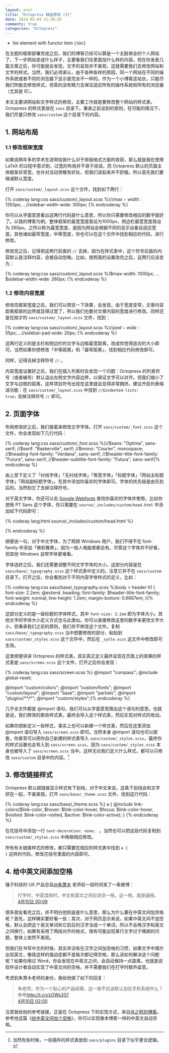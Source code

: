 ```yaml
---
layout: post
title: "Octopress 精益修改 (3)"
date: 2014-05-04 11:38:26
comments: true
categories: "Octopress"
---
```


- list element with functor item
{:toc}

在主题的框架部署完成之后，我们的博客已经可以算是一个五脏俱全的个人网站了，下一步网站变成什么样子，主要看我们往里面加什么样的内容。但在你发表几篇文章之后，你可能就会发现，文字的呈现并不美观，这就需要我们去修改网站和文字的样式。当然，我们必须承认，由于各种各样的原因，同一个网站在不同的操作系统或者不同的浏览器下显示是完全不一样的。作为一个小博客这站长，只能尽我们所能去修改样式，但真的没有精力去保证适应所有的操作系统和所有的浏览器（尤其是 IE）。

本文主要讲网站和文字样式的修改，主要工作就是要修改整个网站的样式表。 Octopress 的样式表放在 <code>sass</code> 目录下。秉承之前谈到的原则，在可能的情况下，我们尽量只修改 <code>sass/custom</code> 这个目录下的内容。

## 1. 网站布局

### 1.1 修改框架宽度

如果说两年多的学术生涯带给我什么对于排版格式方面的收获，那么就是我在使用 LaTeX 的过程中意识到，过宽的布局并不易于阅读。而 Octopress 默认的页面主体框架非常宽，也许对活动颈椎有好处，但我们读起来并不舒服。所以首先我们要缩减默认宽度。

打开 <code>sass/custom/_layout.scss</code> 这个文件，找到如下两行：

{% coderay lang:css sass/custom/_layout.scss %}//$max-width: 1350px;
…
//$sidebar-width-wide: 300px;
{% endcoderay %}

你可以从字面意思看出这两行代码是什么意思，所以你只需要修改相应的数字就好了。以我的博客为例，整体框架的最宽宽度我设为1000px，侧边栏最宽宽度我设为 260px。之所以称为最宽宽度，是因为网站会根据不同的显示设备自适应宽度。其他诸如最窄宽度，中等宽度，你也可以在这个文件中找到相应的代码，进行修改。

修改完之后，记得把这两行前面的 <code>//</code> 去掉，因为在样式表中，这个符号后面的内容默认是注释内容，会被自动忽略。比如，按照我的设置改完之后，这两行应该变为：

{% coderay lang:css sass/custom/_layout.scss %}$max-width: 1000px;
…
$sidebar-width-wide: 260px;
{% endcoderay %}

### 1.2 修改内容宽度

修改完框架宽度之后，我们可以预览一下效果，会发现，由于宽度变窄，文章内容距离框架的边界就显得过宽了，所以我们也要对文章内容的宽度进行修改。同样还是在刚才的 <code>sass/custom/_layout.scss</code> 文件，找到：

{% coderay lang:css sass/custom/_layout.scss %}//$pad-wide: 55px;
…
//$sidebar-pad-wide: 20px;
{% endcoderay %}

这两行定义的是主栏和侧边栏的文字与边框最宽距离，改成你觉得适合的大小即可。当然如果你想修改「中等距离」和「最窄距离」，找到相应代码修改即可。

同样，记得去掉注释符号 <code>//</code> 。

内容宽度设置好之后，我们在插入列表时会发现一个问题：Octopress 的列表符号（或者编号）默认溢出左侧文字内容边界，以保证文字可以对齐。但我们缩小了文字与边框的距离，这样项目符号出现在这里就会显得非常拥挤。建议开启列表缩进功能：在 <code>sass/custom/_layout.scss</code> 中找到 <code>//$indented-lists: true;</code> 去掉注释符号 <code>//</code> 即可。

## 2. 页面字体

布局修改好之后，我们接着来修改文字字体。打开 <code>sass/custom/_font.scss</code> 这个文件，你会发现如下几行代码：

{% coderay lang:css sass/custom/_font.scss %}//$sans: "Optima", sans-serif;
//$serif: "Baskerville", serif;
//$mono: "Courier", monospace;
//$heading-font-family: "Verdana", sans-serif;
//$header-title-font-family: "Futura", sans-serif;
//$header-subtitle-font-family: "Futura", sans-serif{% endcoderay %}

由上至下定义了「衬线字体」「无衬线字体」「等宽字体」「标题字体」「网站主标题字体」「网站副标题字体」，在其中添加你喜欢的字体即可。字体的优先级是由先到后的。当然别忘了去掉注释符号。

对于英文字体，你还可以去 [Google Webfonts](http://www.google.com/fonts/) 查找你喜欢的字体并使用，比如你想用 PT Sans 这个字体，你只需要在 <code>source/_includes/custom/head.html</code> 中添加如下代码即可：

{% coderay lang:html source/_includes/custom/head.html %}
<link href="//fonts.googleapis.com/css?family=PT+Serif:regular,italic,bold,bolditalic" rel="stylesheet" type="text/css"> {% endcoderay %}

顺便说一句，对于中文字体，为了照顾 Windows 用户，我们不得不在 font-family 中添加「微软雅黑」，因为一般人电脑里都会有。尽管这个字体并不好看，但其他 Windows 自带字体更难看。

字体选好之后，我们还需要调整不同文字字体的大小。这部分内容是在 <code>sass/base/_typography.scss</code> 这个样式表中定义的。注意它并不在 <code>sass/custom</code> 目录下。打开之后，你会看到对于不同内容字体样式的定义，比如：

{% coderay lang:css sass/base/_typography.scss %}body > header h1 {
  font-size: 2.2em;
  @extend .heading;
  font-family: $header-title-font-family;
  font-weight: normal;
  line-height: 1.2em;
  margin-bottom: 0.6667em;
}{% endcoderay %}

这部分定义的是一级标题的字体样式，其中 <code>font-size: 2.2em</code> 即为字体大小。其他文字的字体大小定义方式也与此类似。你可以直接修改这里的数字来更改文字大小，但秉承我们之前的原则，我们并不修改这个文件。复制 <code>sass/base/_typography.scss</code> 当中想要修改的部分，粘贴到 <code>sass/custom/_styles.scss</code> 这个文件中，然后在 <code>_sytle.scss</code> 这文件中修改即可生效。

这里顺便讲讲 Octopress 的样式表。其实真正定义最终呈现在页面上的效果的样式表是 <code>sass/screen.scss</code> 这个文件，打开之后你会发现：

{% coderay lang:css sass/screen.scss %}
@import "compass";
@include global-reset;

@import "custom/colors";
@import "custom/fonts";
@import "custom/layout";
@import "base";
@import "partials";
@import "plugins/**/*";
@import "custom/styles";{% endcoderay %}

几乎全文件都是 @import 语句，我们可以从字面意思猜出这个语句的意思。也就是说，我们修改的那些样式表，最终会导入这个样式表，然后实现对样式的改动。

如果你想新定义一些样式，事实上也可以新建一个样式表，然后在这里添加@import 语句导入 <code>sass/screen.scss</code> 即可。当然本身 @import 语句也可以嵌套，你甚至可以把你自己新建的样式表导入 <code>sass/custom/_styles.scss</code>，最终你的样式设置也会导入到 <code>sass/screen.scss</code>，因为 <code>sass/custom/_styles.scss</code> 本身也被导入了 <code>sass/screen.scss</code> 当中。这样无论我们定义什么样式，都可以只修改 <code>sass/custom</code> 目录中的内容。[^1]

## 3. 修改链接样式

Octopress 默认超链接显示样式有下划线，对于中文来说，这条下划线会和文字挤在一起，不甚美观。打开 <code>sass/base/_theme.scss</code> 文件，找到这行代码：

{% coderay lang:css sass/base/_theme.scss %}
a {
  @include link-colors($link-color, $hover: $link-color-hover, $focus: $link-color-hover, $visited: $link-color-visited, $active: $link-color-active);
}
{% endcoderay %}

在花括号中添加一行 <code>text-decoration: none; </code> 。当然也可以把这段代码复制到 <code>sass/custom/_styles.scss</code> 中再做相应修改。

所有有关链接样式的修改，都只需要在相应的样式表中找到 <code>a { }</code> 这样的代码，修改花括号里面的内容即可。

## 4. 给中英文间添加空格

锤子科技的 UX 产品总监[@朱萧木](http://weibo.com/u/1842158375) 老师前一段时间发了一条微博：

> 打字时，中英混排时，中文和英文之间应该空一格，这一格，就是逼格。  
> [4月10日 00:09](http://www.weibo.com/1842158375/AEWZGogNT)

很多朋友看完之后，并不明白他到底是什么意思，那么为什么要在中英文间加空格呢？首先，这样确实要好看一些；其次，对于网页显示来说，如果中英文间不加空格，默认会把这个英文单词和它前后的汉字当成一个单词，所以不会再汉字和英文之间换行，如果有采用了两段对齐的格式，很有可能出现某行文字过于稀疏的问题，整体上依然不美观。

但我们在书写中文的时候，其实并没有在汉字之间加空格的习惯，如果文字中偶尔出现英文，像我这样的强迫症都不是每次都记得空格。那么该如何解决这个问题呢？如果你用过 Word，你会发现在中英文之间，会自动保持一点距离，也就是说软件设计者自动实现了中英文间的空格，并不需要我们在打字时额外留意。

考虑到朱萧木老师的身份，我给他做了如下的回复：

> 朱老师，作为一个贴心的产品经理，这一格不应该默认加在手机系统中么？参考<http://t.cn/zOWs207>  
> [4月10日 02:00](http://www.weibo.com/1645866217/AEXIFwGEZ)

注意我给他的参考链接，正是在 Octopress 下的实现方式，来自[肖之慰的博客](http://xoyo.name)。参考他这篇《[给中英文间加个空格](http://xoyo.name/2012/04/auto-spacing-for-octopress/)》，你可以实现像本博客一样的中英文自动空格。

[^1]: 当然有些时候，一些插件的样式表放到 <code>sass/plugins</code> 目录下似乎更合逻辑。